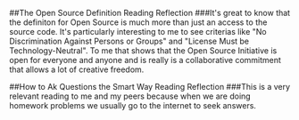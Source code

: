 
##The Open Source Definition Reading Reflection
###It's great to know that the definiton for Open Source is much more than just an access to the source code. It's particularly interesting to me to see criterias like "No Discrimination Against Persons or Groups" and "License Must be Technology-Neutral". To me that shows that the Open Source Initiative is open for everyone and anyone and is really is a collaborative commitment that allows a lot of creative freedom. 

##How to Ak Questions the Smart Way Reading Reflection
###This is a very relevant reading to me and my peers because when we are doing homework problems we usually go to the internet to seek answers. 
